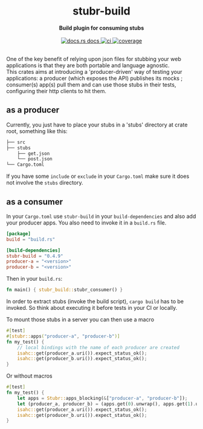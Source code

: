 <h1 align="center">stubr-build</h1>
<div align="center">
 <strong>
   Build plugin for consuming stubs
 </strong>
</div>
<br />
<div align="center">
  <a href="https://docs.rs/stubr-build">
    <img src="https://img.shields.io/badge/docs-latest-blue.svg?style=flat-square"
      alt="docs.rs docs" />
  </a>
  <a href="https://github.com/beltram/stubr/actions">
    <img src="https://github.com/beltram/stubr/workflows/ci/badge.svg?style=flat-square"
      alt="ci" />
  </a>
  <a href="https://coveralls.io/github/beltram/stubr?branch=main">
    <img src="https://coveralls.io/repos/github/beltram/stubr/badge.svg?branch=main" alt="coverage" />
  </a>
</div>
<br/>

One of the key benefit of relying upon json files for stubbing your web applications is that they are both portable and language agnostic.  
This crates aims at introducing a 'producer-driven' way of testing your applications: a producer (which exposes the API) publishes its mocks ; consumer(s) app(s) pull them and can use those stubs in their tests, configuring their http clients to hit them.

## as a producer

Currently, you just have to place your stubs in a 'stubs' directory at crate root, something like this:

```bash
├── src
├── stubs
    ├── get.json
    └── post.json
└── Cargo.toml
```

If you have some `include` or `exclude` in your `Cargo.toml` make sure it does not involve the `stubs` directory.

## as a consumer

In your `Cargo.toml` use `stubr-build` in your `build-dependencies` and also add your producer apps. You also need to invoke it in a `build.rs` file.

```toml
[package]
build = "build.rs"

[build-dependencies]
stubr-build = "0.4.9"
producer-a = "<version>"
producer-b = "<version>"
```

Then in your `build.rs`:

```rust
fn main() { stubr_build::stubr_consumer() }
```

In order to extract stubs (invoke the build script), `cargo build` has to be invoked. So think about executing it before tests in your CI or locally.  

To mount those stubs in a server you can then use a macro

```rust
#[test]
#[stubr::apps("producer-a", "producer-b")]
fn my_test() {
    // local bindings with the name of each producer are created
    isahc::get(producer_a.uri()).expect_status_ok();
    isahc::get(producer_b.uri()).expect_status_ok();
}
```

Or without macros

```rust
#[test]
fn my_test() {
    let apps = Stubr::apps_blocking(&["producer-a", "producer-b"]);
    let (producer_a, producer_b) = (apps.get(0).unwrap(), apps.get(1).unwrap());
    isahc::get(producer_a.uri()).expect_status_ok();
    isahc::get(producer_b.uri()).expect_status_ok();
}
```